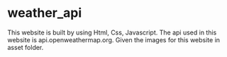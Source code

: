 # weather_api
This website is built by using Html, Css, Javascript.
The api used in this website is api.openweathermap.org.
Given the images for this website in asset folder.
